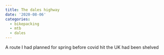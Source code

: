 ```yaml
---
title: The dales highway
date: '2020-08-06'
categories:
  - bikepacking
  - mtb
  - dales
---
```


A route I had planned for spring before covid hit the UK had been shelved

